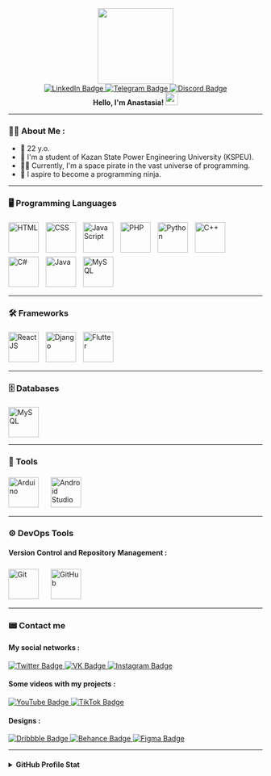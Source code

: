 <div id="header" align="center">
  <img src="https://media.giphy.com/media/unQ3IJU2RG7DO/giphy.gif" width="150"/>
</div>

<div id="badges" align="center">
  <a href="https://www.linkedin.com/in/anastasia-cheremisova-ba692a2b6/">
    <img src="https://img.shields.io/badge/-linkedin-%230A66C2?style=for-the-badge&logo=linkedin&logoColor=white" alt="LinkedIn Badge"/>
  </a>

  <a href="https://t.me/space13pirate">
    <img src="https://img.shields.io/badge/-Telegram-%2326A5E4?style=for-the-badge&logo=Telegram&logoColor=white" alt="Telegram Badge"/>
  </a>

  <a href="https://discord.gg/RHH9qHZJ">
    <img src="https://img.shields.io/badge/-discord-%235865F2?style=for-the-badge&logo=discord&logoColor=white" alt="Discord Badge"/>
  </a>
</div>

<div id="header" align="center">
  <b> Hello, I'm Anastasia! </b>
  <img src="https://media.giphy.com/media/hvRJCLFzcasrR4ia7z/giphy.gif" width="25px"/>
</div>

---

### :woman_technologist: About Me :

- :ghost: 22 y.o.
- :ledger: I'm a student of Kazan State Power Engineering University (KSPEU).
- :pirate_flag: Currently, I'm a space pirate in the vast universe of programming.
- :ninja: I aspire to become a programming ninja.

---

### :desktop_computer: Programming Languages

<img src="https://cdn.jsdelivr.net/gh/devicons/devicon@latest/icons/html5/html5-original-wordmark.svg" title="HTML" alt="HTML" width="60" height="60" style="margin: 5px 10px 0px 0px;">
<img src="https://cdn.jsdelivr.net/gh/devicons/devicon@latest/icons/css3/css3-original-wordmark.svg" title="CSS" alt="CSS" width="60" height="60" style="margin: 5px 10px 0px 0px;">
<img src="https://cdn.jsdelivr.net/gh/devicons/devicon@latest/icons/javascript/javascript-original.svg" title="JavaScript" alt="JavaScript" width="60" height="60" style="margin: 5px 10px 0px 0px;">
<img src="https://cdn.jsdelivr.net/gh/devicons/devicon@latest/icons/php/php-original.svg" title="PHP" alt="PHP" width="60" height="60" style="margin: 5px 10px 0px 0px;">
<img src="https://cdn.jsdelivr.net/gh/devicons/devicon@latest/icons/python/python-original-wordmark.svg" title="Python" alt="Python" width="60" height="60" style="margin: 5px 10px 0px 0px;">
<img src="https://cdn.jsdelivr.net/gh/devicons/devicon@latest/icons/cplusplus/cplusplus-original.svg" title="C++" alt="C++" width="60" height="60" style="margin: 5px 10px 0px 0px;">
<img src="https://cdn.jsdelivr.net/gh/devicons/devicon@latest/icons/csharp/csharp-original.svg"  title="C#" alt="C#" width="60" height="60" style="margin: 5px 10px 0px 0px;">
<img src="https://cdn.jsdelivr.net/gh/devicons/devicon@latest/icons/java/java-original-wordmark.svg" title="Java" alt="Java" width="60" height="60" style="margin: 5px 10px 0px 0px;">
<img src="https://cdn.jsdelivr.net/gh/devicons/devicon@latest/icons/dart/dart-original-wordmark.svg" title="MySQL" alt="MySQL" width="60" height="60" style="margin: 5px 10px 0px 0px;">

---

### :hammer_and_wrench: Frameworks

<img src="https://cdn.jsdelivr.net/gh/devicons/devicon@latest/icons/react/react-original.svg" title="ReactJS" alt="ReactJS" width="60" height="60" style="margin: 5px 10px 0px 0px;">
<img src="https://cdn.jsdelivr.net/gh/devicons/devicon@latest/icons/django/django-plain.svg" title="Django" alt="Django" width="60" height="60" style="margin: 5px 10px 0px 0px;">
<img src="https://cdn.jsdelivr.net/gh/devicons/devicon@latest/icons/flutter/flutter-original.svg" title="Flutter" alt="Flutter" width="60" height="60" style="margin: 5px 10px 0px 0px;">

---

### :file_cabinet: Databases

<img src="https://cdn.jsdelivr.net/gh/devicons/devicon@latest/icons/mysql/mysql-original-wordmark.svg" title="MySQL" alt="MySQL" width="60" height="60" style="margin: 5px 10px 0px 0px;">

---

### :toolbox: Tools

<img src="https://cdn.jsdelivr.net/gh/devicons/devicon@latest/icons/arduino/arduino-original-wordmark.svg" title="Arduino" alt="Arduino" width="60" height="60" style="margin: 5px 20px 0px 0px;">
<img src="https://cdn.jsdelivr.net/gh/devicons/devicon@latest/icons/androidstudio/androidstudio-original-wordmark.svg" title="Android Studio" alt="Android Studio" width="60" height="60" style="margin: 5px 20px 0px 0px;">

---

### :gear: DevOps Tools

#### Version Control and Repository Management :

<img src="https://cdn.jsdelivr.net/gh/devicons/devicon@latest/icons/git/git-original-wordmark.svg" title="Git" alt="Git" width="60" height="60" style="margin: 5px 20px 0px 0px;">
<img src="https://cdn.jsdelivr.net/gh/devicons/devicon@latest/icons/github/github-original-wordmark.svg" title="GitHub" alt="GitHub" width="60" height="60" style="margin: 5px 20px 0px 0px;">

---

### :pager: Contact me

#### My social networks :

<a href="https://twitter.com/north13nastya">
  <img src="https://img.shields.io/badge/-twitter-%23000000?style=for-the-badge&logo=x&logoColor=white" alt="Twitter Badge"/>
</a>

<a href="https://vk.com/north13anastasia">
  <img src="https://img.shields.io/badge/-vk-%230077FF?style=for-the-badge&logo=vk&logoColor=white" alt="VK Badge"/>
</a>

<a href="https://www.instagram.com/north13anastasia">
  <img src="https://img.shields.io/badge/-instagram-%23E4405F?style=for-the-badge&logo=instagram&logoColor=white" alt="Instagram Badge"/>
</a>

#### Some videos with my projects :

<a href="">
  <img src="https://img.shields.io/badge/-youtube-%23FF0000?style=for-the-badge&logo=youtube&logoColor=white" alt="YouTube Badge"/>
</a>

<a href="">
  <img src="https://img.shields.io/badge/-tiktok-%23000000?style=for-the-badge&logo=tiktok&logoColor=white" alt="TikTok Badge"/>
</a>

#### Designs :

<a href="https://dribbble.com/space13pirate">
  <img src="https://img.shields.io/badge/-dribbble-%23EA4C89?style=for-the-badge&logo=dribbble&logoColor=white" alt="Dribbble Badge"/>
</a>

<a href="https://www.behance.net/space13pirate">
  <img src="https://img.shields.io/badge/-behance-%231769FF?style=for-the-badge&logo=behance&logoColor=white" alt="Behance Badge"/>
</a>

<a href="https://www.figma.com/@space13pirate">
  <img src="https://img.shields.io/badge/-figma-%23F24E1E?style=for-the-badge&logo=figma&logoColor=white" alt="Figma Badge"/>
</a>

---

<details>

<summary style="margin-top: 20px;"><b>GitHub Profile Stat</b></summary>

![space13pirate's Streak](http://github-profile-summary-cards.vercel.app/api/cards/profile-details?username=space13pirate&theme=blueberry)

![space13pirate's Streak](https://github-readme-streak-stats.herokuapp.com/?user=space13pirate&theme=blueberry&border_radius=5&hide_border=true&count_private=true)

![space13pirate's Stats](https://github-readme-stats.vercel.app/api?username=space13pirate&theme=blueberry&show_icons=true&border_radius=5&hide_border=true&count_private=true)

![space13pirate's Top Languages](https://github-readme-stats.vercel.app/api/top-langs/?username=space13pirate&theme=blueberry&show_icons=true&border_radius=5&hide_border=true&layout=compact)

</details>
